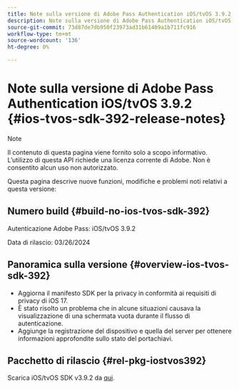 ```yaml
---
title: Note sulla versione di Adobe Pass Authentication iOS/tvOS 3.9.2
description: Note sulla versione di Adobe Pass Authentication iOS/tvOS 3.9.2
source-git-commit: 73d87de7db950f23973ad31b61409a1b711fc916
workflow-type: tm+mt
source-wordcount: '136'
ht-degree: 0%

---
```


# Note sulla versione di Adobe Pass Authentication iOS/tvOS 3.9.2 {#ios-tvos-sdk-392-release-notes}

>[!NOTE]
>
>Il contenuto di questa pagina viene fornito solo a scopo informativo. L’utilizzo di questa API richiede una licenza corrente di Adobe. Non è consentito alcun uso non autorizzato.

Questa pagina descrive nuove funzioni, modifiche e problemi noti relativi a questa versione:

## Numero build {#build-no-ios-tvos-sdk-392}

Autenticazione Adobe Pass: iOS/tvOS 3.9.2

Data di rilascio: 03/26/2024


## Panoramica sulla versione {#overview-ios-tvos-sdk-392}

* Aggiorna il manifesto SDK per la privacy in conformità ai requisiti di privacy di iOS 17.
* È stato risolto un problema che in alcune situazioni causava la visualizzazione di una schermata vuota durante il flusso di autenticazione.
* Aggiunge la registrazione del dispositivo e quella del server per ottenere informazioni approfondite sullo stato del portachiavi.


## Pacchetto di rilascio {#rel-pkg-iostvos392}

Scarica iOS/tvOS SDK v3.9.2 da [qui](https://tve.zendesk.com/hc/en-us/articles/204963209-iOS-tvOS-Native-AccessEnabler-Library).

